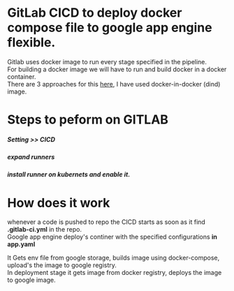 # GitLab CICD to deploy docker compose file to google app engine flexible.

Gitlab uses docker image to run every stage specified in the pipeline.</br>
For building a docker image we will have to run and build docker in a docker container.</br>
There are 3 approaches for this [here](https://docs.gitlab.com/ee/ci/docker/using_docker_build.html), I have used docker-in-docker (dind) image.</br>

# Steps to peform on GITLAB
##### Setting >> CICD
##### expand runners 
##### install runner on kubernets and enable it.

# How does it work 
whenever a code is pushed to repo the CICD starts as soon as it find <b>.gitlab-ci.yml</b> in the repo. </br>
Google app engine deploy's continer with the specified configurations <b>in app.yaml</b> </br>

It Gets env file from google storage, builds image using docker-compose, upload's the image to google registry.</br>
In deployment stage it gets image from docker registry, deploys the image to google image.
